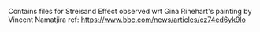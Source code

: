 Contains files for Streisand Effect observed wrt Gina Rinehart's painting by Vincent Namatjira
ref: https://www.bbc.com/news/articles/cz74ed6yk9lo
